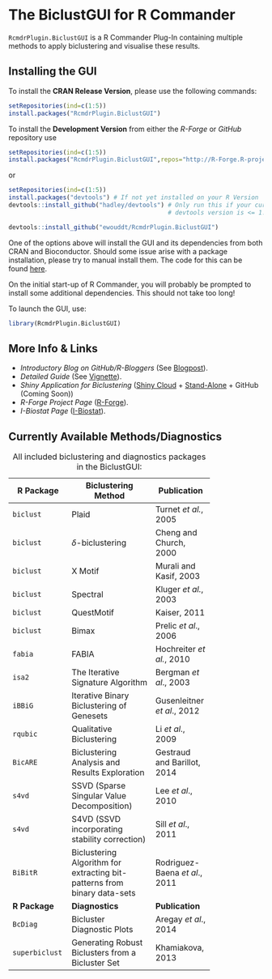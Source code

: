 
<!-- README.md is generated from README.Rmd. Please edit that file -->
The BiclustGUI for R Commander
==============================

`RcmdrPlugin.BiclustGUI` is a R Commander Plug-In containing multiple methods to apply biclustering and visualise these results.

Installing the GUI
------------------

To install the **CRAN Release Version**, please use the following commands:

``` r
setRepositories(ind=c(1:5))
install.packages("RcmdrPlugin.BiclustGUI")
```

To install the **Development Version** from either the *R-Forge* or *GitHub* repository use

``` r
setRepositories(ind=c(1:5))
install.packages("RcmdrPlugin.BiclustGUI",repos="http://R-Forge.R-project.org")
```

or

``` r
setRepositories(ind=c(1:5))
install.packages("devtools") # If not yet installed on your R Version
devtools::install_github("hadley/devtools") # Only run this if your currently installed 
                                            # devtools version is <= 1.12 (recursive dependencies bug)

devtools::install_github("ewouddt/RcmdrPlugin.BiclustGUI")
```

One of the options above will install the GUI and its dependencies from both CRAN and Bioconductor. Should some issue arise with a package installation, please try to manual install them. The code for this can be found [here](https://ibiostat.be/online-resources/online-resources/biclustgui/biclustgui).

On the initial start-up of R Commander, you will probably be prompted to install some additional dependencies. This should not take too long!

To launch the GUI, use:

``` r
library(RcmdrPlugin.BiclustGUI)
```

More Info & Links
-----------------

-   *Introductory Blog on GitHub/R-Bloggers* (See [Blogpost](https://ewouddt.github.io/RcmdrPlugin.BiclustGUI/2016/09/27/biclustGUI/)).
-   *Detailed Guide* (See [Vignette](https://github.com/ewouddt/RcmdrPlugin.BiclustGUI/raw/master/vignettes/GuideBiclustGUI.pdf)).
-   *Shiny Application for Biclustering* ([Shiny Cloud](https://uhasselt.shinyapps.io/shiny-biclust/) + [Stand-Alone](https://ibiostat.be/online-resources/online-resources/biclustgui/shinyapp) + GitHub (Coming Soon))
-   *R-Forge Project Page* ([R-Forge](https://r-forge.r-project.org/R/?group_id=2104)).
-   *I-Biostat Page* ([I-Biostat](https://ibiostat.be/online-resources/online-resources/biclustgui/biclustgui)).

Currently Available Methods/Diagnostics
---------------------------------------

<table style="width:79%;">
<caption>All included biclustering and diagnostics packages in the BiclustGUI:</caption>
<colgroup>
<col width="15%" />
<col width="40%" />
<col width="23%" />
</colgroup>
<thead>
<tr class="header">
<th>R Package</th>
<th>Biclustering Method</th>
<th>Publication</th>
</tr>
</thead>
<tbody>
<tr class="odd">
<td><code>biclust</code></td>
<td>Plaid</td>
<td>Turnet <em>et al.</em>, 2005</td>
</tr>
<tr class="even">
<td><code>biclust</code></td>
<td><span class="math inline"><em>δ</em></span>-biclustering</td>
<td>Cheng and Church, 2000</td>
</tr>
<tr class="odd">
<td><code>biclust</code></td>
<td>X Motif</td>
<td>Murali and Kasif, 2003</td>
</tr>
<tr class="even">
<td><code>biclust</code></td>
<td>Spectral</td>
<td>Kluger <em>et al.</em>, 2003</td>
</tr>
<tr class="odd">
<td><code>biclust</code></td>
<td>QuestMotif</td>
<td>Kaiser, 2011</td>
</tr>
<tr class="even">
<td><code>biclust</code></td>
<td>Bimax</td>
<td>Prelic <em>et al</em>., 2006</td>
</tr>
<tr class="odd">
<td><code>fabia</code></td>
<td>FABIA</td>
<td>Hochreiter <em>et al.</em>, 2010</td>
</tr>
<tr class="even">
<td><code>isa2</code></td>
<td>The Iterative Signature Algorithm</td>
<td>Bergman <em>et al</em>., 2003</td>
</tr>
<tr class="odd">
<td><code>iBBiG</code></td>
<td>Iterative Binary Biclustering of Genesets</td>
<td>Gusenleitner <em>et al</em>., 2012</td>
</tr>
<tr class="even">
<td><code>rqubic</code></td>
<td>Qualitative Biclustering</td>
<td>Li <em>et al</em>., 2009</td>
</tr>
<tr class="odd">
<td><code>BicARE</code></td>
<td>Biclustering Analysis and Results Exploration</td>
<td>Gestraud and Barillot, 2014</td>
</tr>
<tr class="even">
<td><code>s4vd</code></td>
<td>SSVD (Sparse Singular Value Decomposition)</td>
<td>Lee <em>et al</em>., 2010</td>
</tr>
<tr class="odd">
<td><code>s4vd</code></td>
<td>S4VD (SSVD incorporating stability correction)</td>
<td>Sill <em>et al</em>., 2011</td>
</tr>
<tr class="even">
<td><code>BiBitR</code></td>
<td>Biclustering Algorithm for extracting bit-patterns from binary data-sets</td>
<td>Rodriguez-Baena <em>et al</em>., 2011</td>
</tr>
<tr class="odd">
<td><strong>R Package</strong></td>
<td><strong>Diagnostics</strong></td>
<td><strong>Publication</strong></td>
</tr>
<tr class="even">
<td><code>BcDiag</code></td>
<td>Bicluster Diagnostic Plots</td>
<td>Aregay <em>et al</em>., 2014</td>
</tr>
<tr class="odd">
<td><code>superbiclust</code></td>
<td>Generating Robust Biclusters from a Bicluster Set</td>
<td>Khamiakova, 2013</td>
</tr>
</tbody>
</table>
